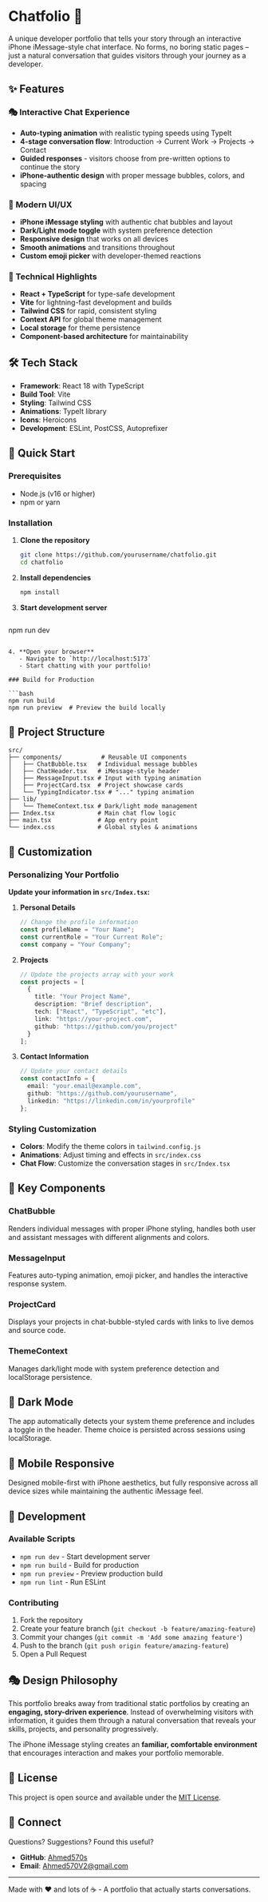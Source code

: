 # Chatfolio 💬

A unique developer portfolio that tells your story through an interactive iPhone iMessage-style chat interface. No forms, no boring static pages – just a natural conversation that guides visitors through your journey as a developer.

## ✨ Features

### 🎭 Interactive Chat Experience
- **Auto-typing animation** with realistic typing speeds using TypeIt
- **4-stage conversation flow**: Introduction → Current Work → Projects → Contact
- **Guided responses** - visitors choose from pre-written options to continue the story
- **iPhone-authentic design** with proper message bubbles, colors, and spacing

### 🎨 Modern UI/UX
- **iPhone iMessage styling** with authentic chat bubbles and layout
- **Dark/Light mode toggle** with system preference detection
- **Responsive design** that works on all devices
- **Smooth animations** and transitions throughout
- **Custom emoji picker** with developer-themed reactions

### 🚀 Technical Highlights
- **React + TypeScript** for type-safe development
- **Vite** for lightning-fast development and builds
- **Tailwind CSS** for rapid, consistent styling
- **Context API** for global theme management
- **Local storage** for theme persistence
- **Component-based architecture** for maintainability

## 🛠️ Tech Stack

- **Framework**: React 18 with TypeScript
- **Build Tool**: Vite
- **Styling**: Tailwind CSS
- **Animations**: TypeIt library
- **Icons**: Heroicons
- **Development**: ESLint, PostCSS, Autoprefixer

## 🚀 Quick Start

### Prerequisites
- Node.js (v16 or higher)
- npm or yarn

### Installation

1. **Clone the repository**
   ```bash
   git clone https://github.com/yourusername/chatfolio.git
   cd chatfolio
   ```

2. **Install dependencies**
   ```bash
   npm install
   ```

3. **Start development server**
   ```bash
npm run dev
```

4. **Open your browser**
   - Navigate to `http://localhost:5173`
   - Start chatting with your portfolio!

### Build for Production

```bash
npm run build
npm run preview  # Preview the build locally
```

## 📁 Project Structure

```
src/
├── components/           # Reusable UI components
│   ├── ChatBubble.tsx   # Individual message bubbles
│   ├── ChatHeader.tsx   # iMessage-style header
│   ├── MessageInput.tsx # Input with typing animation
│   ├── ProjectCard.tsx  # Project showcase cards
│   └── TypingIndicator.tsx # "..." typing animation
├── lib/
│   └── ThemeContext.tsx # Dark/light mode management
├── Index.tsx            # Main chat flow logic
├── main.tsx             # App entry point
└── index.css            # Global styles & animations
```

## 🎯 Customization

### Personalizing Your Portfolio

**Update your information in `src/Index.tsx`:**

1. **Personal Details**
   ```typescript
   // Change the profile information
   const profileName = "Your Name";
   const currentRole = "Your Current Role";
   const company = "Your Company";
   ```

2. **Projects**
   ```typescript
   // Update the projects array with your work
   const projects = [
     {
       title: "Your Project Name",
       description: "Brief description",
       tech: ["React", "TypeScript", "etc"],
       link: "https://your-project.com",
       github: "https://github.com/you/project"
     }
   ];
   ```

3. **Contact Information**
   ```typescript
   // Update your contact details
   const contactInfo = {
     email: "your.email@example.com",
     github: "https://github.com/yourusername",
     linkedin: "https://linkedin.com/in/yourprofile"
   };
   ```

### Styling Customization

- **Colors**: Modify the theme colors in `tailwind.config.js`
- **Animations**: Adjust timing and effects in `src/index.css`
- **Chat Flow**: Customize the conversation stages in `src/Index.tsx`

## 🎨 Key Components

### ChatBubble
Renders individual messages with proper iPhone styling, handles both user and assistant messages with different alignments and colors.

### MessageInput
Features auto-typing animation, emoji picker, and handles the interactive response system.

### ProjectCard
Displays your projects in chat-bubble-styled cards with links to live demos and source code.

### ThemeContext
Manages dark/light mode with system preference detection and localStorage persistence.

## 🌙 Dark Mode

The app automatically detects your system theme preference and includes a toggle in the header. Theme choice is persisted across sessions using localStorage.

## 📱 Mobile Responsive

Designed mobile-first with iPhone aesthetics, but fully responsive across all device sizes while maintaining the authentic iMessage feel.

## 🔧 Development

### Available Scripts

- `npm run dev` - Start development server
- `npm run build` - Build for production
- `npm run preview` - Preview production build
- `npm run lint` - Run ESLint

### Contributing

1. Fork the repository
2. Create your feature branch (`git checkout -b feature/amazing-feature`)
3. Commit your changes (`git commit -m 'Add some amazing feature'`)
4. Push to the branch (`git push origin feature/amazing-feature`)
5. Open a Pull Request

## 🎭 Design Philosophy

This portfolio breaks away from traditional static portfolios by creating an **engaging, story-driven experience**. Instead of overwhelming visitors with information, it guides them through a natural conversation that reveals your skills, projects, and personality progressively.

The iPhone iMessage styling creates an **familiar, comfortable environment** that encourages interaction and makes your portfolio memorable.

## 📄 License

This project is open source and available under the [MIT License](LICENSE).

## 🤝 Connect

Questions? Suggestions? Found this useful? 

- **GitHub**: [Ahmed570s](https://github.com/Ahmed570s)  
- **Email**: Ahmed570V2@gmail.com

---

Made with ❤️ and lots of ☕ - A portfolio that actually starts conversations.

